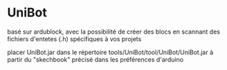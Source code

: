 # UniBot
basé sur ardublock, avec la possibilité de créer des blocs en scannant des fichiers d'entetes (.h) spécifiques à vos projets

placer UniBot.jar dans le répertoire tools/UniBot/tool/UniBot/UniBot.jar à partir du "skechbook" précisé dans les préférences d'arduino


